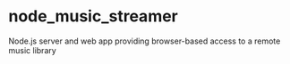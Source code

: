 # node_music_streamer
Node.js server and web app providing browser-based access to a remote music library

